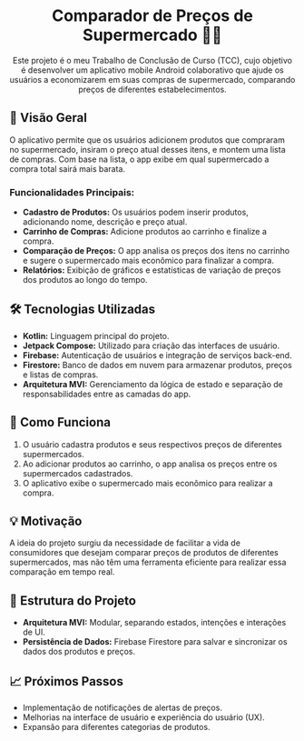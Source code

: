<h1 align="center">Comparador de Preços de Supermercado 🛒📱</h1>

<p align="center">
  Este projeto é o meu Trabalho de Conclusão de Curso (TCC), cujo objetivo é desenvolver um aplicativo mobile Android colaborativo que ajude os usuários a economizarem em suas compras de supermercado, comparando preços de diferentes estabelecimentos.
</p>

<h2>🚀 Visão Geral</h2>
<p>O aplicativo permite que os usuários adicionem produtos que compraram no supermercado, insiram o preço atual desses itens, e montem uma lista de compras. Com base na lista, o app exibe em qual supermercado a compra total sairá mais barata.</p>

<h3>Funcionalidades Principais:</h3>
<ul>
  <li><strong>Cadastro de Produtos:</strong> Os usuários podem inserir produtos, adicionando nome, descrição e preço atual.</li>
  <li><strong>Carrinho de Compras:</strong> Adicione produtos ao carrinho e finalize a compra.</li>
  <li><strong>Comparação de Preços:</strong> O app analisa os preços dos itens no carrinho e sugere o supermercado mais econômico para finalizar a compra.</li>
  <li><strong>Relatórios:</strong> Exibição de gráficos e estatísticas de variação de preços dos produtos ao longo do tempo.</li>
</ul>

<h2>🛠 Tecnologias Utilizadas</h2>
<ul>
  <li><strong>Kotlin:</strong> Linguagem principal do projeto.</li>
  <li><strong>Jetpack Compose:</strong> Utilizado para criação das interfaces de usuário.</li>
  <li><strong>Firebase:</strong> Autenticação de usuários e integração de serviços back-end.</li>
  <li><strong>Firestore:</strong> Banco de dados em nuvem para armazenar produtos, preços e listas de compras.</li>
  <li><strong>Arquitetura MVI:</strong> Gerenciamento da lógica de estado e separação de responsabilidades entre as camadas do app.</li>
</ul>

<h2>📱 Como Funciona</h2>
<ol>
  <li>O usuário cadastra produtos e seus respectivos preços de diferentes supermercados.</li>
  <li>Ao adicionar produtos ao carrinho, o app analisa os preços entre os supermercados cadastrados.</li>
  <li>O aplicativo exibe o supermercado mais econômico para realizar a compra.</li>
</ol>

<h2>💡 Motivação</h2>
<p>A ideia do projeto surgiu da necessidade de facilitar a vida de consumidores que desejam comparar preços de produtos de diferentes supermercados, mas não têm uma ferramenta eficiente para realizar essa comparação em tempo real.</p>

<h2>🔨 Estrutura do Projeto</h2>
<ul>
  <li><strong>Arquitetura MVI:</strong> Modular, separando estados, intenções e interações de UI.</li>
  <li><strong>Persistência de Dados:</strong> Firebase Firestore para salvar e sincronizar os dados dos produtos e preços.</li>
</ul>

<h2>📈 Próximos Passos</h2>
<ul>
  <li>Implementação de notificações de alertas de preços.</li>
  <li>Melhorias na interface de usuário e experiência do usuário (UX).</li>
  <li>Expansão para diferentes categorias de produtos.</li>
</ul>

